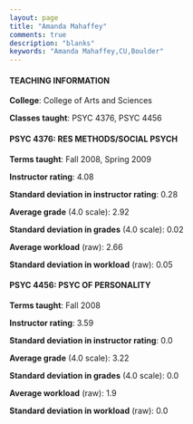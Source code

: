 ```yaml
---
layout: page
title: "Amanda Mahaffey" 
comments: true
description: "blanks"
keywords: "Amanda Mahaffey,CU,Boulder"
---
```

<head>
<script src="https://ajax.googleapis.com/ajax/libs/jquery/2.1.3/jquery.min.js"></script>
<script src="https://dl.dropboxusercontent.com/s/pc42nxpaw1ea4o9/highcharts.js?dl=0"></script>
<!-- <script src="../assets/js/highcharts.js"></script> -->
<style type="text/css">@font-face {
	font-family: "Bebas Neue";
	src: url(https://www.filehosting.org/file/details/544349/BebasNeue Regular.otf) format("opentype");
	}
	h1.Bebas { 
		font-family: "Bebas Neue", Verdana, Tahoma;
	}
</style>
</head>
	   
#### TEACHING INFORMATION

**College**: College of Arts and Sciences

**Classes taught**: PSYC 4376, PSYC 4456

#### PSYC 4376: RES METHODS/SOCIAL PSYCH

**Terms taught**: Fall 2008, Spring 2009

**Instructor rating**: 4.08

**Standard deviation in instructor rating**: 0.28

**Average grade** (4.0 scale): 2.92

**Standard deviation in grades** (4.0 scale): 0.02

**Average workload** (raw): 2.66

**Standard deviation in workload** (raw): 0.05

#### PSYC 4456: PSYC OF PERSONALITY

**Terms taught**: Fall 2008

**Instructor rating**: 3.59

**Standard deviation in instructor rating**: 0.0

**Average grade** (4.0 scale): 3.22

**Standard deviation in grades** (4.0 scale): 0.0

**Average workload** (raw): 1.9

**Standard deviation in workload** (raw): 0.0

